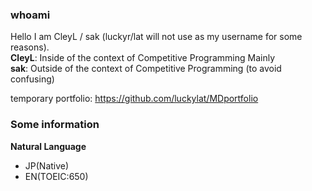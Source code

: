 ### whoami
Hello I am CleyL / sak (luckyr/lat will not use as my username for some reasons). <br>
**CleyL**: Inside of the context of Competitive Programming Mainly <br>
**sak**: Outside of the context of Competitive Programming (to avoid confusing) <br>

temporary portfolio: https://github.com/luckylat/MDportfolio

### Some information
**Natural Language**   
- JP(Native)  
- EN(TOEIC:650)  

<!--
**luckylat/luckylat** is a ✨ _special_ ✨ repository because its `README.md` (this file) appears on your GitHub profile.

Here are some ideas to get you started:

- 🔭 I’m currently working on ...
- 🌱 I’m currently learning ...
- 👯 I’m looking to collaborate on ...
- 🤔 I’m looking for help with ...
- 💬 Ask me about ...
- 📫 How to reach me: ...
- 😄 Pronouns: ...
- ⚡ Fun fact: ...
-->
